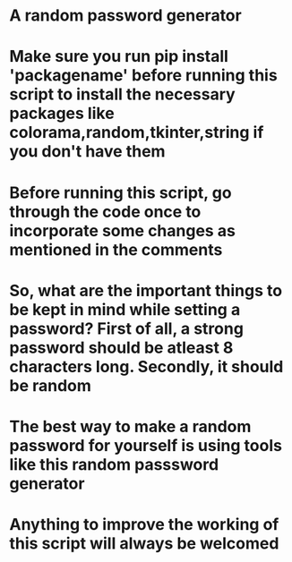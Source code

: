 # A random password generator
# Make sure you run pip install 'packagename' before running this script to install the necessary packages like colorama,random,tkinter,string if you don't have them
# Before running this script, go through the code once to incorporate some changes as mentioned in the comments
# So, what are the important things to be kept in mind while setting a password? First of all, a strong password should be atleast 8 characters long. Secondly, it should be random
# The best way to make a random password for yourself is using tools like this random passsword generator
# Anything to improve the working of this script will always be welcomed
